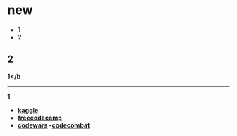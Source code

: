 # new
- 1
- 2

## 2
<b>1</b
  <hr>
1
  
  
- [kaggle](https://www.kaggle.com/)
- [freecodecamp](https://freecodecamp.cn/)
- [codewars](https://www.codewars.com)
-[codecombat](https://www.codecombat.cn)
